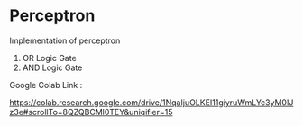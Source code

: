 # Perceptron
Implementation of perceptron

1. OR Logic Gate
2. AND Logic Gate

Google Colab Link :

https://colab.research.google.com/drive/1NqaIjuOLKEI11giyruWmLYc3yM0IJz3e#scrollTo=8QZQBCMl0TEY&uniqifier=15



